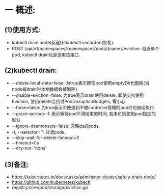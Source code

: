 # 一 概述:
## (1)使用方式:
- kubectl drain node(驱逐)和kubectl uncordon(恢复).
- POST /api/v1/namespaces/{namespace}/pods/{name}/eviction: 驱逐单个pod, kubectl drain也是调用该接口.

## (2)kubectl drain:
- --delete-local-data=false: 为true表示即使pod使用emptyDir也删除(当node被drain时本地数据会被删除).
- --disable-eviction=false: 为true表示drain使用delete, 即使支持使用Eviction, 使用delete会绕过PodDisruptionBudgets, 需小心.
- --force=false: 为true表示即使遇到不被controller管理的pod时也继续执行.
- --grace-period=-1: 表示等待pod平滑结束的时间, 若未负则使用pod指定的默认.
- --ignore-daemonsets=false: 忽略ds的pods.
- -l, --selector='': 过滤pods.
- --skip-wait-for-delete-timeout=0
- --timeout=0s
- --dry-run='none'

## (3)备注:
- https://kubernetes.io/docs/tasks/administer-cluster/safely-drain-node/
- https://github.com/kubernetes/kubectl
- registry/core/pod/storage/eviction.go



